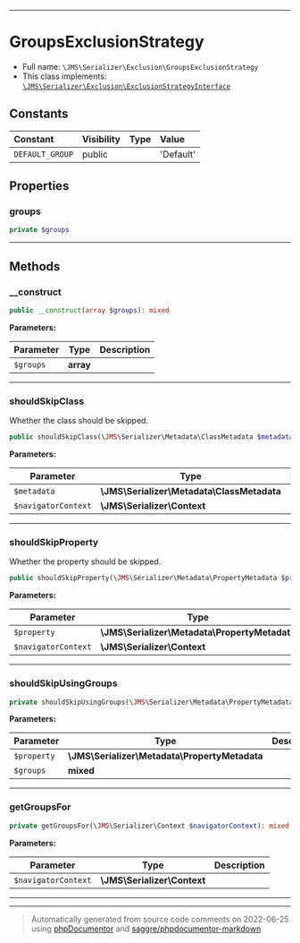 ***

# GroupsExclusionStrategy





* Full name: `\JMS\Serializer\Exclusion\GroupsExclusionStrategy`
* This class implements:
[`\JMS\Serializer\Exclusion\ExclusionStrategyInterface`](./ExclusionStrategyInterface.md)


## Constants

| Constant | Visibility | Type | Value |
|:---------|:-----------|:-----|:------|
|`DEFAULT_GROUP`|public| |&#039;Default&#039;|

## Properties


### groups



```php
private $groups
```






***

## Methods


### __construct



```php
public __construct(array $groups): mixed
```








**Parameters:**

| Parameter | Type | Description |
|-----------|------|-------------|
| `$groups` | **array** |  |




***

### shouldSkipClass

Whether the class should be skipped.

```php
public shouldSkipClass(\JMS\Serializer\Metadata\ClassMetadata $metadata, \JMS\Serializer\Context $navigatorContext): bool
```








**Parameters:**

| Parameter | Type | Description |
|-----------|------|-------------|
| `$metadata` | **\JMS\Serializer\Metadata\ClassMetadata** |  |
| `$navigatorContext` | **\JMS\Serializer\Context** |  |




***

### shouldSkipProperty

Whether the property should be skipped.

```php
public shouldSkipProperty(\JMS\Serializer\Metadata\PropertyMetadata $property, \JMS\Serializer\Context $navigatorContext): bool
```








**Parameters:**

| Parameter | Type | Description |
|-----------|------|-------------|
| `$property` | **\JMS\Serializer\Metadata\PropertyMetadata** |  |
| `$navigatorContext` | **\JMS\Serializer\Context** |  |




***

### shouldSkipUsingGroups



```php
private shouldSkipUsingGroups(\JMS\Serializer\Metadata\PropertyMetadata $property, mixed $groups): mixed
```








**Parameters:**

| Parameter | Type | Description |
|-----------|------|-------------|
| `$property` | **\JMS\Serializer\Metadata\PropertyMetadata** |  |
| `$groups` | **mixed** |  |




***

### getGroupsFor



```php
private getGroupsFor(\JMS\Serializer\Context $navigatorContext): mixed
```








**Parameters:**

| Parameter | Type | Description |
|-----------|------|-------------|
| `$navigatorContext` | **\JMS\Serializer\Context** |  |




***


***
> Automatically generated from source code comments on 2022-06-25 using [phpDocumentor](http://www.phpdoc.org/) and [saggre/phpdocumentor-markdown](https://github.com/Saggre/phpDocumentor-markdown)
